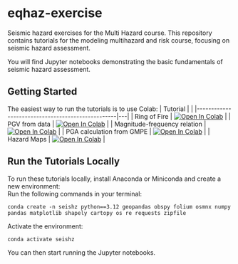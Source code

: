 # eqhaz-exercise
Seismic hazard exercises for the Multi Hazard course.
This repository contains tutorials for the modeling multihazard and risk course, focusing on seismic hazard assessment.

You will find Jupyter notebooks demonstrating the basic fundamentals of seismic hazard assessment.

## Getting Started

The easiest way to run the tutorials is to use Colab:
| Tutorial                                         |  |
|--------------------------------------------------|---|
| Ring of Fire                          | [![Open In Colab](https://colab.research.google.com/assets/colab-badge.svg)](https://colab.research.google.com/github/FadelI/eqhaz-exercise/blob/main/00_ring_of_fire.ipynb) |
| PGV from data                         | [![Open In Colab](https://colab.research.google.com/assets/colab-badge.svg)](https://colab.research.google.com/github/FadelI/eqhaz-exercise/blob/main/02_pgv_data.ipynb) |
| Magnitude-frequency relation          | [![Open In Colab](https://colab.research.google.com/assets/colab-badge.svg)](https://colab.research.google.com/github/FadelI/eqhaz-exercise/blob/main/03_mag_fre.ipynb) |
| PGA calculation from GMPE             | [![Open In Colab](https://colab.research.google.com/assets/colab-badge.svg)](https://colab.research.google.com/github/FadelI/eqhaz-exercise/blob/main/04_p_d_SHA.ipynb) |
| Hazard Maps                           | [![Open In Colab](https://colab.research.google.com/assets/colab-badge.svg)](https://colab.research.google.com/github/FadelI/eqhaz-exercise/blob/main/05_haz_map.ipynb) |

## Run the Tutorials Locally

To run these tutorials locally, install Anaconda or Miniconda and create a new environment:<br>
Run the following commands in your terminal:<br>

`conda create -n seishz python==3.12 geopandas obspy folium osmnx numpy pandas matplotlib shapely cartopy os re requests zipfile`

Activate the environment:<br>

`conda activate seishz`

You can then start running the Jupyter notebooks.
